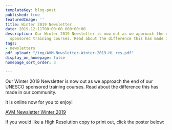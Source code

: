 ```yaml
---
templateKey: blog-post
published: true
featuredImage: ''
title: Winter 2019 Newsletter
date: 2019-12-11T00:00:00.000+00:00
description: Our Winter 2019 Newsletter is now out as we approach the end of our UNESCO
  sponsored training courses. Read about the difference this has made in our community.
tags:
- newsletters
pdf_upload: "/img/AVM-Newsletter-Winter-2019-Hi_res.pdf"
display_on_homepage: false
homepage_sort_order: 3

---
```

Our Winter 2019 Newsletter is now out as we approach the end of our UNESCO sponsored training courses. Read about the difference this has made in our community.

It is online now for you to enjoy!

[AVM Newsletter Winter 2019](https://www.africanvision.org.uk/africa-vision-news/wp-content/uploads/2019/12/AVM-Newsletter-Winter-2019-Low_res.pdf)

If you would like a High Resolution copy to print out, click the poster below: